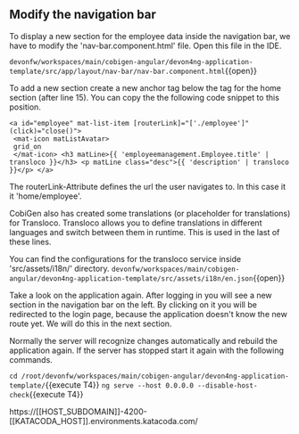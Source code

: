 ## Modify the navigation bar

To display a new section for the employee data inside the navigation bar, we have to modify the 'nav-bar.component.html' file. Open this file in the IDE.

`devonfw/workspaces/main/cobigen-angular/devon4ng-application-template/src/app/layout/nav-bar/nav-bar.component.html`{{open}}

To add a new section create a new anchor tag below the tag for the home section (after line 15). You can copy the the following code snippet to this position.

```
<a id="employee" mat-list-item [routerLink]="['./employee']" (click)="close()"> 
 <mat-icon matListAvatar>
 grid_on
 </mat-icon> <h3 matLine>{{ 'employeemanagement.Employee.title' | transloco }}</h3> <p matLine class="desc">{{ 'description' | transloco }}</p> </a>
```

The routerLink-Attribute defines the url the user navigates to. In this case it it 'home/employee'.

CobiGen also has created some translations (or placeholder for translations) for Transloco. Transloco allows you to define translations in different languages and switch between them in runtime. This is used in the last of these lines.

You can find the configurations for the transloco service inside 'src/assets/i18n/' directory.
`devonfw/workspaces/main/cobigen-angular/devon4ng-application-template/src/assets/i18n/en.json`{{open}}

Take a look on the application again. After logging in you will see a new section in the navigation bar on the left. By clicking on it you will be redirected to the login page, because the application doesn't know the new route yet. We will do this in the next section.

Normally the server will recognize changes automatically and rebuild the application again. If the server has stopped start it again with the following commands.

`cd /root/devonfw/workspaces/main/cobigen-angular/devon4ng-application-template/`{{execute T4}}
`ng serve --host 0.0.0.0 --disable-host-check`{{execute T4}}

https://[[HOST_SUBDOMAIN]]-4200-[[KATACODA_HOST]].environments.katacoda.com/
